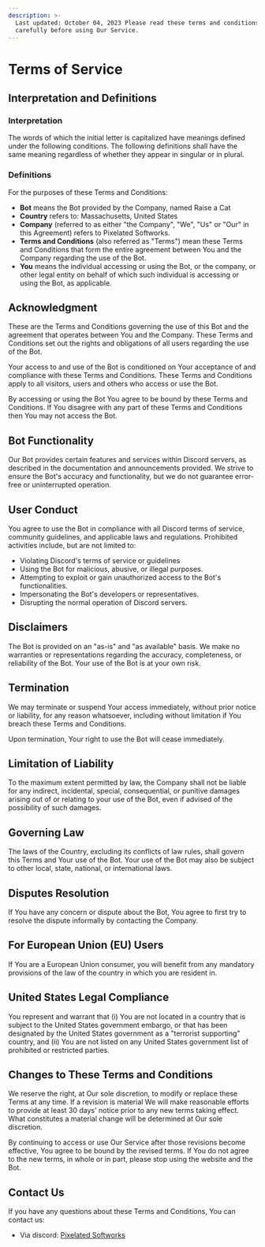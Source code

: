 ```yaml
---
description: >-
  Last updated: October 04, 2023 Please read these terms and conditions
  carefully before using Our Service.
---
```


# Terms of Service

## Interpretation and Definitions

### Interpretation

The words of which the initial letter is capitalized have meanings defined under the following conditions. The following definitions shall have the same meaning regardless of whether they appear in singular or in plural.

### Definitions

For the purposes of these Terms and Conditions:

* **Bot** means the Bot provided by the Company, named Raise a Cat
* **Country** refers to: Massachusetts, United States
* **Company** (referred to as either "the Company", "We", "Us" or "Our" in this Agreement) refers to Pixelated Softworks.
* **Terms and Conditions** (also referred as "Terms") mean these Terms and Conditions that form the entire agreement between You and the Company regarding the use of the Bot.
* **You** means the individual accessing or using the Bot, or the company, or other legal entity on behalf of which such individual is accessing or using the Bot, as applicable.

## Acknowledgment

These are the Terms and Conditions governing the use of this Bot and the agreement that operates between You and the Company. These Terms and Conditions set out the rights and obligations of all users regarding the use of the Bot.

Your access to and use of the Bot is conditioned on Your acceptance of and compliance with these Terms and Conditions. These Terms and Conditions apply to all visitors, users and others who access or use the Bot.

By accessing or using the Bot You agree to be bound by these Terms and Conditions. If You disagree with any part of these Terms and Conditions then You may not access the Bot.

## Bot Functionality

Our Bot provides certain features and services within Discord servers, as described in the documentation and announcements provided. We strive to ensure the Bot's accuracy and functionality, but we do not guarantee error-free or uninterrupted operation.

## User Conduct

You agree to use the Bot in compliance with all Discord terms of service, community guidelines, and applicable laws and regulations. Prohibited activities include, but are not limited to:

* Violating Discord's terms of service or guidelines
* Using the Bot for malicious, abusive, or illegal purposes.
* Attempting to exploit or gain unauthorized access to the Bot's functionalities.
* Impersonating the Bot's developers or representatives.
* Disrupting the normal operation of Discord servers.

## Disclaimers

The Bot is provided on an "as-is" and "as available" basis. We make no warranties or representations regarding the accuracy, completeness, or reliability of the Bot. Your use of the Bot is at your own risk.

## Termination

We may terminate or suspend Your access immediately, without prior notice or liability, for any reason whatsoever, including without limitation if You breach these Terms and Conditions.

Upon termination, Your right to use the Bot will cease immediately.

## Limitation of Liability

To the maximum extent permitted by law, the Company shall not be liable for any indirect, incidental, special, consequential, or punitive damages arising out of or relating to your use of the Bot, even if advised of the possibility of such damages.

## Governing Law

The laws of the Country, excluding its conflicts of law rules, shall govern this Terms and Your use of the Bot. Your use of the Bot may also be subject to other local, state, national, or international laws.

## Disputes Resolution

If You have any concern or dispute about the Bot, You agree to first try to resolve the dispute informally by contacting the Company.

## For European Union (EU) Users

If You are a European Union consumer, you will benefit from any mandatory provisions of the law of the country in which you are resident in.

## United States Legal Compliance

You represent and warrant that (i) You are not located in a country that is subject to the United States government embargo, or that has been designated by the United States government as a "terrorist supporting" country, and (ii) You are not listed on any United States government list of prohibited or restricted parties.

## Changes to These Terms and Conditions

We reserve the right, at Our sole discretion, to modify or replace these Terms at any time. If a revision is material We will make reasonable efforts to provide at least 30 days' notice prior to any new terms taking effect. What constitutes a material change will be determined at Our sole discretion.

By continuing to access or use Our Service after those revisions become effective, You agree to be bound by the revised terms. If You do not agree to the new terms, in whole or in part, please stop using the website and the Bot.

## Contact Us

If you have any questions about these Terms and Conditions, You can contact us:

* Via discord: [Pixelated Softworks](discord.gg/TAqvgK6wQE/)
